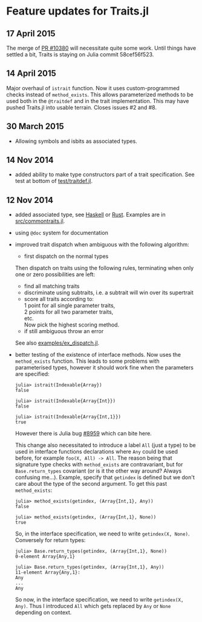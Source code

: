 Feature updates for Traits.jl
=============================

17 April 2015
-------------

The merge of
[PR #10380](https://github.com/JuliaLang/julia/pull/10380) will
necessitate quite some work.  Until things have settled a bit, Traits
is staying on Julia commit 58cef56f523.

14 April 2015
-------------

Major overhaul of `istrait` function.  Now it uses custom-programmed
checks instead of `method_exists`.  This allows parameterized methods
to be used both in the `@traitdef` and in the trait implementation.
This may have pushed Traits.jl into usable terrain.  Closes issues #2
and #8.

30 March 2015
-------------

- Allowing symbols and isbits as associated types.

14 Nov 2014
-----------

- added ability to make type constructors part of a trait
  specification.  See test at bottom of
  [test/traitdef.jl](test/traitdef.jl).

12 Nov 2014
-----------

- added associated type, see
  [Haskell](https://www.haskell.org/haskellwiki/GHC/Type_families#An_associated_data_type_example)
  or [Rust](https://github.com/aturon/rfcs/blob/associated-items/active/0000-associated-items.md).
  Examples are in [src/commontraits.jl](src/commontraits.jl).
- using `@doc` system for documentation
- improved trait dispatch when ambiguous with the following algorithm:

     - first dispatch on the normal types
     
     Then dispatch on traits using the following rules, terminating
     when only one or zero possibilities are left:

     - find all matching traits
     - discriminate using subtraits, i.e. a subtrait will win over its supertrait
     - score all traits according to:  
       1 point for all single parameter traits,  
       2 points for all two parameter traits,  
       etc.  
       Now pick the highest scoring method.
     - if still ambiguous throw an error

  See also [examples/ex_dispatch.jl](examples/ex_dispatch.jl).
- better testing of the existence of interface methods.  Now uses the
  `method_exists` function.  This leads to some problems with
  parameterised types, however it should work fine when the parameters
  are specified:
  ```
  julia> istrait(Indexable{Array})
  false

  julia> istrait(Indexable{Array{Int}})
  false
  
  julia> istrait(Indexable{Array{Int,1}})
  true
  ```
  However there is Julia bug
  [#8959](https://github.com/JuliaLang/julia/issues/8959) which can
  bite here.

  This change also necessitated to introduce a label `All` (just a
  type) to be used in interface functions declarations where `Any`
  could be used before, for example `foo(X, All) -> All`.  The reason
  being that signature type checks with `method_exists` are
  contravariant, but for `Base.return_types` covariant (or is it the other
  way around? Always confusing me...).  Example, specify that
  `getindex` is defined but we don't care about the type of the second
  argument.  To get this past `method_exists`:
  ```
  julia> method_exists(getindex, (Array{Int,1}, Any))
  false
  
  julia> method_exists(getindex, (Array{Int,1}, None))
  true
  ```
  So, in the interface specification, we need to write `getindex(X,
  None)`.  Conversely for return types:
  ```
  julia> Base.return_types(getindex, (Array{Int,1}, None))
  0-element Array{Any,1}
  
  julia> Base.return_types(getindex, (Array{Int,1}, Any))
  11-element Array{Any,1}:
  Any
  ...
  Any
  ```
  So now, in the interface specification, we need to write
  `getindex(X, Any)`.  Thus I introduced `All` which gets replaced by
  `Any` or `None` depending on context.

